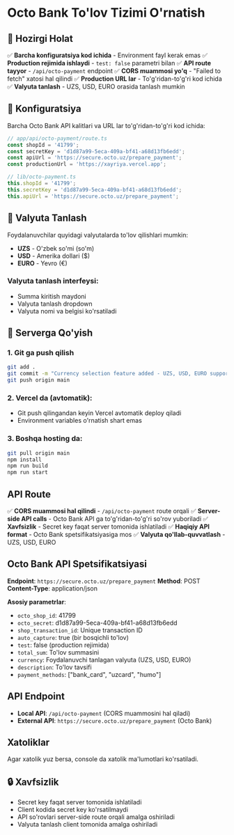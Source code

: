 # Octo Bank To'lov Tizimi O'rnatish

## 🎯 Hozirgi Holat

✅ **Barcha konfiguratsiya kod ichida** - Environment fayl kerak emas
✅ **Production rejimida ishlaydi** - `test: false` parametri bilan
✅ **API route tayyor** - `/api/octo-payment` endpoint
✅ **CORS muammosi yo'q** - "Failed to fetch" xatosi hal qilindi
✅ **Production URL lar** - To'g'ridan-to'g'ri kod ichida
✅ **Valyuta tanlash** - UZS, USD, EURO orasida tanlash mumkin

## 🔧 Konfiguratsiya

Barcha Octo Bank API kalitlari va URL lar to'g'ridan-to'g'ri kod ichida:

```typescript
// app/api/octo-payment/route.ts
const shopId = '41799';
const secretKey = 'd1d87a99-5eca-409a-bf41-a68d13fb6edd';
const apiUrl = 'https://secure.octo.uz/prepare_payment';
const productionUrl = 'https://xayriya.vercel.app';
```

```typescript
// lib/octo-payment.ts
this.shopId = '41799';
this.secretKey = 'd1d87a99-5eca-409a-bf41-a68d13fb6edd';
this.apiUrl = 'https://secure.octo.uz/prepare_payment';
```

## 💱 Valyuta Tanlash

Foydalanuvchilar quyidagi valyutalarda to'lov qilishlari mumkin:

- **UZS** - O'zbek so'mi (so'm)
- **USD** - Amerika dollari ($)
- **EURO** - Yevro (€)

### Valyuta tanlash interfeysi:
- Summa kiritish maydoni
- Valyuta tanlash dropdown
- Valyuta nomi va belgisi ko'rsatiladi

## 🚀 Serverga Qo'yish

### 1. Git ga push qilish
```bash
git add .
git commit -m "Currency selection feature added - UZS, USD, EURO support"
git push origin main
```

### 2. Vercel da (avtomatik):
- Git push qilingandan keyin Vercel avtomatik deploy qiladi
- Environment variables o'rnatish shart emas

### 3. Boshqa hosting da:
```bash
git pull origin main
npm install
npm run build
npm run start
```

## API Route

✅ **CORS muammosi hal qilindi** - `/api/octo-payment` route orqali
✅ **Server-side API calls** - Octo Bank API ga to'g'ridan-to'g'ri so'rov yuboriladi
✅ **Xavfsizlik** - Secret key faqat server tomonida ishlatiladi
✅ **Haqiqiy API format** - Octo Bank spetsifikatsiyasiga mos
✅ **Valyuta qo'llab-quvvatlash** - UZS, USD, EURO

## Octo Bank API Spetsifikatsiyasi

**Endpoint**: `https://secure.octo.uz/prepare_payment`
**Method**: POST
**Content-Type**: application/json

**Asosiy parametrlar**:
- `octo_shop_id`: 41799
- `octo_secret`: d1d87a99-5eca-409a-bf41-a68d13fb6edd
- `shop_transaction_id`: Unique transaction ID
- `auto_capture`: true (bir bosqichli to'lov)
- `test`: false (production rejimida)
- `total_sum`: To'lov summasini
- `currency`: Foydalanuvchi tanlagan valyuta (UZS, USD, EURO)
- `description`: To'lov tavsifi
- `payment_methods`: ["bank_card", "uzcard", "humo"]

## API Endpoint

- **Local API**: `/api/octo-payment` (CORS muammosini hal qiladi)
- **External API**: `https://secure.octo.uz/prepare_payment` (Octo Bank)

## Xatoliklar

Agar xatolik yuz bersa, console da xatolik ma'lumotlari ko'rsatiladi.

## 🔒 Xavfsizlik

- Secret key faqat server tomonida ishlatiladi
- Client kodida secret key ko'rsatilmaydi
- API so'rovlari server-side route orqali amalga oshiriladi
- Valyuta tanlash client tomonida amalga oshiriladi
